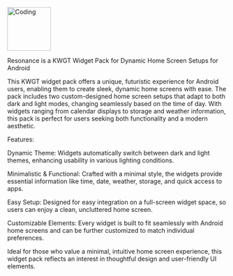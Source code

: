 <img align="center" alt="Coding" width="100" src="https://github.com/user-attachments/assets/90807feb-3cc2-4be8-a8f5-a03d82d03ea4">


Resonance is a KWGT Widget Pack for Dynamic Home Screen Setups for Android 

This KWGT widget pack offers a unique, futuristic experience for Android users, enabling them to create sleek, dynamic home screens with ease. The pack includes two custom-designed home screen setups that adapt to both dark and light modes, changing seamlessly based on the time of day. With widgets ranging from calendar displays to storage and weather information, this pack is perfect for users seeking both functionality and a modern aesthetic.

Features:

Dynamic Theme: Widgets automatically switch between dark and light themes, enhancing usability in various lighting conditions.

Minimalistic & Functional: Crafted with a minimal style, the widgets provide essential information like time, date, weather, storage, and quick access to apps.

Easy Setup: Designed for easy integration on a full-screen widget space, so users can enjoy a clean, uncluttered home screen.

Customizable Elements: Every widget is built to fit seamlessly with Android home screens and can be further customized to match individual preferences.


Ideal for those who value a minimal, intuitive home screen experience, this widget pack reflects an interest in thoughtful design and user-friendly UI elements.
